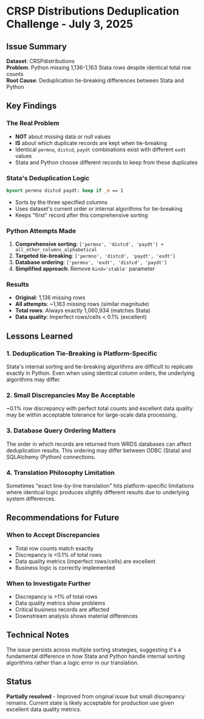 # CRSP Distributions Deduplication Challenge - July 3, 2025

## Issue Summary
**Dataset**: CRSPdistributions  
**Problem**: Python missing 1,136-1,163 Stata rows despite identical total row counts  
**Root Cause**: Deduplication tie-breaking differences between Stata and Python

## Key Findings

### The Real Problem
- **NOT** about missing data or null values
- **IS** about which duplicate records are kept when tie-breaking
- Identical `permno`, `distcd`, `paydt` combinations exist with different `exdt` values
- Stata and Python choose different records to keep from these duplicates

### Stata's Deduplication Logic
```stata
bysort permno distcd paydt: keep if _n == 1
```
- Sorts by the three specified columns
- Uses dataset's current order or internal algorithms for tie-breaking
- Keeps "first" record after this comprehensive sorting

### Python Attempts Made
1. **Comprehensive sorting**: `['permno', 'distcd', 'paydt'] + all_other_columns_alphabetical`
2. **Targeted tie-breaking**: `['permno', 'distcd', 'paydt', 'exdt']`
3. **Database ordering**: `['permno', 'exdt', 'distcd', 'paydt']`
4. **Simplified approach**: Remove `kind='stable'` parameter

### Results
- **Original**: 1,136 missing rows
- **All attempts**: ~1,163 missing rows (similar magnitude)
- **Total rows**: Always exactly 1,060,934 (matches Stata)
- **Data quality**: Imperfect rows/cells < 0.1% (excellent)

## Lessons Learned

### 1. Deduplication Tie-Breaking is Platform-Specific
Stata's internal sorting and tie-breaking algorithms are difficult to replicate exactly in Python. Even when using identical column orders, the underlying algorithms may differ.

### 2. Small Discrepancies May Be Acceptable
~0.1% row discrepancy with perfect total counts and excellent data quality may be within acceptable tolerance for large-scale data processing.

### 3. Database Query Ordering Matters
The order in which records are returned from WRDS databases can affect deduplication results. This ordering may differ between ODBC (Stata) and SQLAlchemy (Python) connections.

### 4. Translation Philosophy Limitation
Sometimes "exact line-by-line translation" hits platform-specific limitations where identical logic produces slightly different results due to underlying system differences.

## Recommendations for Future

### When to Accept Discrepancies
- Total row counts match exactly
- Discrepancy is <0.1% of total rows
- Data quality metrics (imperfect rows/cells) are excellent
- Business logic is correctly implemented

### When to Investigate Further
- Discrepancy is >1% of total rows
- Data quality metrics show problems
- Critical business records are affected
- Downstream analysis shows material differences

## Technical Notes
The issue persists across multiple sorting strategies, suggesting it's a fundamental difference in how Stata and Python handle internal sorting algorithms rather than a logic error in our translation.

## Status
**Partially resolved** - Improved from original issue but small discrepancy remains. Current state is likely acceptable for production use given excellent data quality metrics.